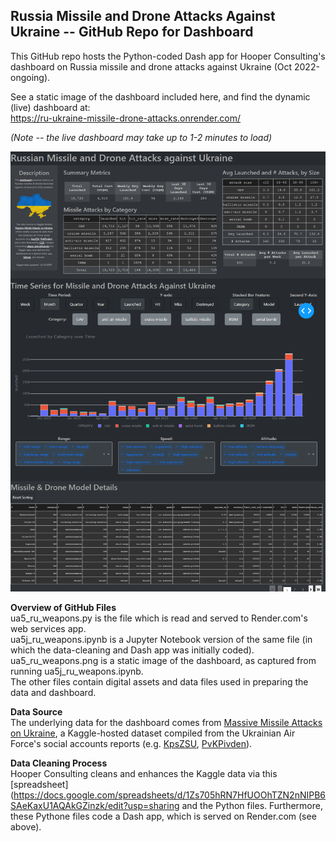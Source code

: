 ## Russia Missile and Drone Attacks Against Ukraine -- GitHub Repo for Dashboard

This GitHub repo hosts the Python-coded Dash app for Hooper Consulting's dashboard on Russia missile and drone attacks against Ukraine (Oct 2022-ongoing).

See a static image of the dashboard included here, and find the dynamic (live) dashboard at:
<br>https://ru-ukraine-missile-drone-attacks.onrender.com/

_(Note -- the live dashboard may take up to 1-2 minutes to load)_

![(static dashboard)](ua5_ru_weapons.png)

**Overview of GitHub Files**
<br>ua5_ru_weapons.py is the file which is read and served to Render.com's web services app.
<br>ua5j_ru_weapons.ipynb is a Jupyter Notebook version of the same file (in which the data-cleaning and Dash app was initially coded).
<br>ua5_ru_weapons.png is a static image of the dashboard, as captured from running ua5j_ru_weapons.ipynb.
<br>The other files contain digital assets and data files used in preparing the data and dashboard.

**Data Source**
<br>The underlying data for the dashboard comes from [Massive Missile Attacks on Ukraine](https://www.kaggle.com/datasets/piterfm/massive-missile-attacks-on-ukraine),
a Kaggle-hosted dataset compiled from the Ukrainian Air Force's social accounts reports (e.g. [KpsZSU](https://facebook.com/kpszsu), [PvKPivden](https://facebook.com/PvKPivden)).

**Data Cleaning Process**
<br>Hooper Consulting cleans and enhances the Kaggle data via this [spreadsheet](https://docs.google.com/spreadsheets/d/1Zs705hRN7HfUOOhTZN2nNIPB6SAeKaxU1AQAkGZinzk/edit?usp=sharing
and the Python files. Furthermore, these Pythone files code a Dash app, which is served on Render.com (see above).
